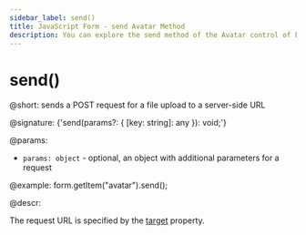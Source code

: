 ```yaml
---
sidebar_label: send()
title: JavaScript Form - send Avatar Method 
description: You can explore the send method of the Avatar control of Form in the documentation of the DHTMLX JavaScript UI library. Browse developer guides and API reference, try out code examples and live demos, and download a free 30-day evaluation version of DHTMLX Suite.
---
```


# send()

@short: sends a POST request for a file upload to a server-side URL

@signature: {'send(params?: { [key: string]: any }): void;'}

@params:
- `params: object` - optional, an object with additional parameters for a request

@example:
form.getItem("avatar").send();

@descr:

The request URL is specified by the [target](form/api/avatar/api_avatar_properties.md/#target) property.